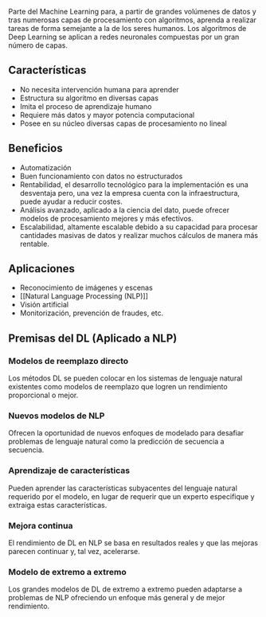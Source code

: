 Parte del Machine Learning para, a partir de grandes volúmenes de datos y tras numerosas capas de procesamiento con algoritmos, aprenda a realizar tareas de forma semejante
a la de los seres humanos. Los algoritmos de Deep Learning se aplican a redes neuronales compuestas por un gran número de capas.

## Características

- No necesita intervención humana para aprender
- Estructura su algoritmo en diversas capas
- Imita el proceso de aprendizaje humano
- Requiere más datos y mayor potencia computacional
- Posee en su núcleo diversas capas de procesamiento no lineal

## Beneficios

- Automatización
- Buen funcionamiento con datos no estructurados
- Rentabilidad, el desarrollo tecnológico para la implementación es una desventaja pero, una vez la empresa cuenta con la infraestructura, puede ayudar a reducir costes.
- Análisis avanzado, aplicado a la ciencia del dato, puede ofrecer modelos de procesamiento mejores y más efectivos.
- Escalabilidad, altamente escalable debido a su capacidad para procesar cantidades masivas de datos y realizar muchos cálculos de manera más rentable.

## Aplicaciones

- Reconocimiento de imágenes y escenas
- [[Natural Language Processing (NLP)]]
- Visión artificial
- Monitorización, prevención de fraudes, etc.

## Premisas del DL (Aplicado a NLP)

### Modelos de reemplazo directo

Los métodos DL se pueden colocar en los sistemas de lenguaje natural existentes como modelos de reemplazo que logren un rendimiento proporcional o mejor.

### Nuevos modelos de NLP

Ofrecen la oportunidad de nuevos enfoques de modelado para desafiar problemas de lenguaje natural como la predicción de secuencia a secuencia.

### Aprendizaje de características

Pueden aprender las características subyacentes del lenguaje natural requerido por el modelo, en lugar de requerir que un experto especifique y extraiga estas características.

### Mejora continua

El rendimiento de DL en NLP se basa en resultados reales y que las mejoras parecen continuar y, tal vez, acelerarse.

### Modelo de extremo a extremo

Los grandes modelos de DL de extremo a extremo pueden adaptarse a problemas de NLP ofreciendo un enfoque más general y de mejor rendimiento.
